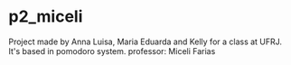 # p2_miceli
Project made by Anna Luisa, Maria Eduarda and Kelly for a class at UFRJ. It's based in pomodoro system. professor: Miceli Farias
